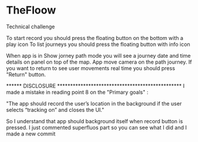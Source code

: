 # TheFloow
Technical challenge

To start record you should press the floating button on the bottom with a play icon
To list journeys you should press the floating button with info icon

When app is in Show jorney path mode you will see a journey date and time details on panel on top of the map. App move camera on the 
path journey. If you want to return to see user movements real time you should press "Return" button.

****** DISCLOSURE ************************************************
I made a mistake in reading point 8 on the "Primary goals" :

"The app should record the user’s location in the background if the user selects “tracking on” and closes the UI."

So I understand that app should background itself when record button is pressed. I just commented superfluos part so you can see what I did
and I made a new commit
